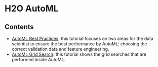 # H2O AutoML

## Contents

* [AutoML Best Practices](automl_best_practices.ipynb): this tutorial focuses on two areas for the data scientist to ensure the best performance by AutoML: choosing the correct validation data and feature engineering.
* [AutoML Grid Search](automl_gridsearch.ipynb): this tutorial shows the grid searches that are performed inside AutoML.

